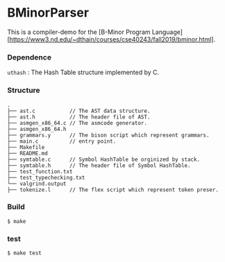 BMinorParser
===========

This is a compiler-demo for the [B-Minor Program Language][https://www3.nd.edu/~dthain/courses/cse40243/fall2019/bminor.html].

### Dependence
`uthash` : The Hash Table structure implemented by C.


### Structure
```
.
├── ast.c           // The AST data structure.
├── ast.h           // The header file of AST.
├── asmgen_x86_64.c // The asmcode generator.
├── asmgen_x86_64.h
├── grammars.y      // The bison script which represent grammars.
├── main.c          // entry point.
├── Makefile        
├── README.md   
├── symtable.c      // Symbol HashTable be orginized by stack.
├── symtable.h      // The header file of Symbol HashTable.
├── test_function.txt
├── test_typechecking.txt
└── valgrind.output
├── tokenize.l      // The flex script which represent token preser.

```

### Build

`$ make`


### test

`$ make test`

